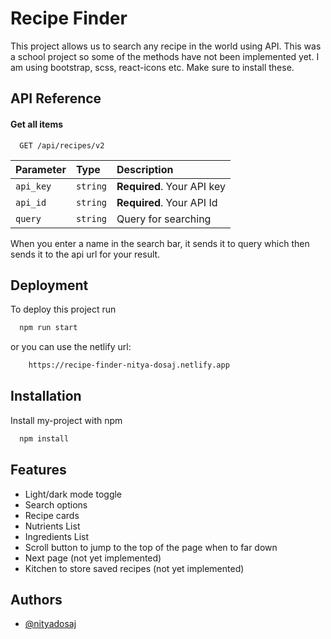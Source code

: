 
# Recipe Finder

This project allows us to search any recipe in the world using API. This was a school project so some of the methods have not been implemented yet.
I am using bootstrap, scss, react-icons etc. Make sure to install these.


## API Reference

#### Get all items

```http
  GET /api/recipes/v2
```

| Parameter | Type     | Description                |
| :-------- | :------- | :------------------------- |
| `api_key` | `string` | **Required**. Your API key |
| `api_id`  | `string` | **Required**. Your API Id  |
| `query `  | `string` | Query for searching        |

When you enter a name in the search bar, it sends it to query which then sends it to the api url for your result.



## Deployment

To deploy this project run

```bash
  npm run start
```
or you can use the netlify url:
```bash
    https://recipe-finder-nitya-dosaj.netlify.app
```





## Installation

Install my-project with npm

```bash
  npm install 
```
## Features

- Light/dark mode toggle
- Search options
- Recipe cards
- Nutrients List
- Ingredients List
- Scroll button to jump to the top of the page when to far down
- Next page (not yet implemented)
- Kitchen to store saved recipes (not yet implemented)


## Authors

- [@nityadosaj](https://www.github.com/nityadosaj)

